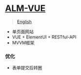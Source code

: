 # [ALM-VUE](https://yueshizhixin.github.io)

>[English](README.en.md)

- 单页面网站
- VUE + ElementUI + RESTful-API
- MVVM框架

### 优化
- 表单提交后转圈

